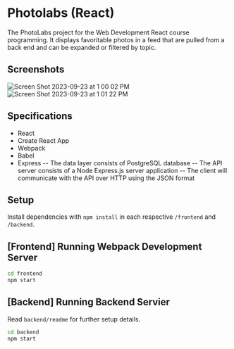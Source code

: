 # Photolabs (React)
The PhotoLabs project for the Web Development React course programming. It displays favoritable photos in a feed that are pulled from a back end and can be expanded or filtered by topic. 

## Screenshots

![Screen Shot 2023-09-23 at 1 00 02 PM](https://github.com/shanimithani/photolabs-starter/assets/10202231/0dd0c2af-4c47-4fb0-9af5-513129299315)
![Screen Shot 2023-09-23 at 1 01 22 PM](https://github.com/shanimithani/photolabs-starter/assets/10202231/66212708-6092-400b-ac16-71bdf59e7140)

## Specifications

- React
- Create React App
- Webpack
- Babel
- Express
-- The data layer consists of PostgreSQL database
-- The API server consists of a Node Express.js server application
-- The client will communicate with the API over HTTP using the JSON format

## Setup

Install dependencies with `npm install` in each respective `/frontend` and `/backend`.

## [Frontend] Running Webpack Development Server

```sh
cd frontend
npm start
```

## [Backend] Running Backend Servier

Read `backend/readme` for further setup details.

```sh
cd backend
npm start
```

